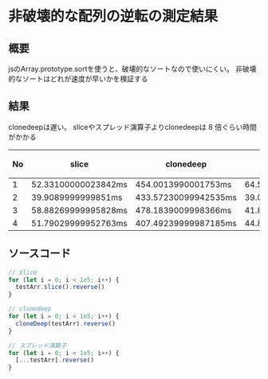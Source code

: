 # 非破壊的な配列の逆転の測定結果

## 概要

jsのArray.prototype.sortを使うと、破壊的なソートなので使いにくい。
非破壊的なソートはどれが速度が早いかを検証する

## 結果

clonedeepは遅い。
sliceやスプレッド演算子よりclonedeepは 8 倍ぐらい時間がかかる

| No | slice | clonedeep | スプレッド演算子 | ループ回数 |
|----|--|--|--|--|
| 1  | 52.33100000023842ms | 454.0013990001753ms  | 64.5828999998048ms  | 10000 |
| 2  | 39.9089999999851ms  | 433.57230099942535ms | 39.006501000374556ms | 10000 |
| 3  | 58.88269999995828ms | 478.1839009998366ms  | 41.82629999984056ms  | 10000 |
| 4  | 51.79029999952763ms | 407.49239999987185ms | 44.867798999883235ms | 10000 |

## ソースコード

``` js
// slice
for (let i = 0; i < 1e5; i++) {
  testArr.slice().reverse()
}

// clonedeep
for (let i = 0; i < 1e5; i++) {
  cloneDeep(testArr).reverse()
}

// スプレッド演算子
for (let i = 0; i < 1e5; i++) {
  [...testArr].reverse()
}
```
